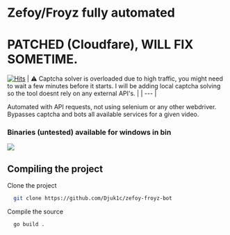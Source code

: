 # Zefoy/Froyz fully automated
# **PATCHED (Cloudfare), WILL FIX SOMETIME.**
[![Hits](https://hits.seeyoufarm.com/api/count/incr/badge.svg?url=https%3A%2F%2Fgithub.com%2FDjuk1c%2Fzefoy-froyz-bot&count_bg=%23E30000&title_bg=%23000000&icon=tiktok.svg&icon_color=%23FFFFFF&title=Views&edge_flat=true)](https://hits.seeyoufarm.com)
| :warning: Captcha solver is overloaded due to high traffic, you might need to wait a few minutes before it starts. I will be adding local captcha solving so the tool doesnt rely on any external API's. |
| --- |

Automated with API requests, not using selenium or any other webdriver.
Bypasses captcha and bots all available services for a given video.
### Binaries (untested) available for windows in bin
![](https://i.imgur.com/ZBYFDVr.png)
## Compiling the project

Clone the project

```bash
  git clone https://github.com/Djuk1c/zefoy-froyz-bot
```

Compile the source

```bash
  go build .
```
